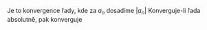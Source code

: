 Je to konvergence řady, kde za $a_{n}$ dosadíme $|a_{n}|$
Konverguje-li řada absolutně, pak konverguje